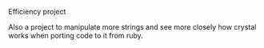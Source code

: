 Efficiency project

Also a project to manipulate more strings and see more closely how crystal works when porting code to it from ruby.
